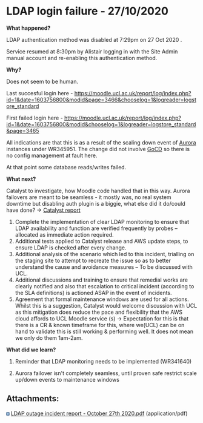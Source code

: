 # LDAP login failure - 27/10/2020

**What happened?**

LDAP authentication method was disabled at 7:29pm on 27 Oct 2020 .

Service resumed at 8:30pm by Alistair logging in with the Site Admin manual account and re-enabling this authentication method.

**Why?**

Does not seem to be human.

Last succesful login here - <https://moodle.ucl.ac.uk/report/log/index.php?id=1&date=1603756800&modid&page=3466&chooselog=1&logreader=logstore_standard>

First failed login here - <https://moodle.ucl.ac.uk/report/log/index.php?id=1&date=1603756800&modid&chooselog=1&logreader=logstore_standard&page=3465>

All indications are that this is as a result of the scaling down event of [Aurora](https://aws.amazon.com/rds/aurora) instances under WR345951. The change did not involve [GoCD](https://www.gocd.org/) so there is no config management at fault here.

At that point some database reads/writes failed.

**What next?**

Catalyst to investigate, how Moodle code handled that in this way. Aurora failovers are meant to be seamless - it mostly was, no real system downtime but disabling auth plugin is a biggie, what else did it do/could have done? → [Catalyst report](attachments/151259325/151259710.pdf)

1. Complete the implementation of clear LDAP monitoring to ensure that LDAP availability and function are verified frequently by probes – allocated as immediate action required.
2. Additional tests applied to Catalyst release and AWS update steps, to ensure LDAP is checked after every change.
3. Additional analysis of the scenario which led to this incident, trialling on the staging site to attempt to recreate the issue so as to better understand the cause and avoidance measures – To be discussed with UCL.
4. Additional discussions and training to ensure that remedial works are clearly notified and also that escalation to critical incident (according to the SLA definitions) is actioned ASAP in the event of incidents.
5. Agreement that formal maintenance windows are used for all actions. Whilst this is a suggestion, Catalyst would welcome discussion with UCL as this mitigation does reduce the pace and flexibility that the AWS cloud affords to UCL Moodle service (s) → Expectation for this is that there is a CR & known timeframe for this, where we(UCL) can be on hand to validate this is still working & performing well. It does not mean we only do them 1am-2am.

**What did we learn?**

1) Reminder that LDAP monitoring needs to be implemented (WR341640)

2) Aurora failover isn't completely seamless, until proven safe restrict scale up/down events to maintenance windows

## Attachments:

<img src="images/icons/bullet_blue.gif" width="8" height="8" /> [LDAP outage incident report - October 27th 2020.pdf](attachments/151259325/151259710.pdf) (application/pdf)

